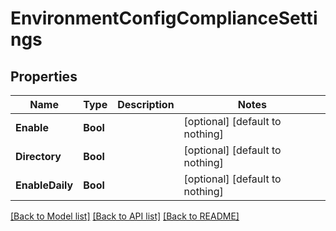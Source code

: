 # EnvironmentConfigComplianceSettings


## Properties
Name | Type | Description | Notes
------------ | ------------- | ------------- | -------------
**Enable** | **Bool** |  | [optional] [default to nothing]
**Directory** | **Bool** |  | [optional] [default to nothing]
**EnableDaily** | **Bool** |  | [optional] [default to nothing]


[[Back to Model list]](../README.md#models) [[Back to API list]](../README.md#api-endpoints) [[Back to README]](../README.md)


